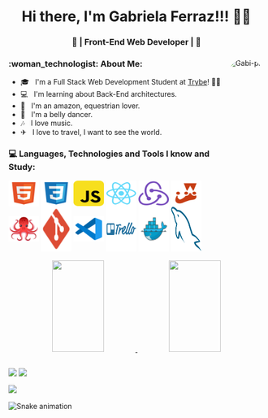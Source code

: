 <h1 align="center"> Hi there, I'm Gabriela Ferraz!!! 👋🤗</h1>
<h3 align="center">🚀 | Front-End Web Developer | 🚀</h3>

<div>
<img align="right" alt="Gabi-pic" height="280" style="border-radius:50px;" src="https://user-images.githubusercontent.com/86019539/146981202-ec7a8177-54d0-4f9c-8d91-893c9e19f0a6.png">
<div align="left"> 
  <h3> :woman_technologist: About Me: </h3>

  - 🎓 &nbsp; I'm a Full Stack Web Development Student at <a href="https://www.betrybe.com/">Trybe</a>! 👩‍💻 
  - 💻 &nbsp; I'm learning about Back-End architectures.
  - 🐎 &nbsp; I'm an amazon, equestrian lover.
  - 💃 &nbsp; I'm a belly dancer.
  - 🎶 &nbsp; I love music.
  - ✈  &nbsp; I love to travel, I want to see the world.
</div> 
</div> 

<div style="display: inline_block">
  <h3> 💻 Languages, Technologies and Tools I know and Study: </h3>
  <img align="center" alt="Gabi-HTML" height="50" width="60" src="./assets/html_icon.svg">
  <img align="center" alt="Gabi-CSS" height="50" width="60" src="./assets/css_icon.svg">
  <img align="center" alt="Gabi-Js" height="50" width="60" src="./assets/javascript_icon.svg">
  <img align="center" alt="Gabi-React" height="50" width="60" src="./assets/react_icon.svg">
  <img align="center" alt="Gabi-Redux" height="50" width="60" src="./assets/redux_icon.svg">
  <img align="center" alt="Gabi-Jest" height="50" width="60" src="./assets/jest_icon.svg">
  <img align="center" alt="Gabi-RTL" height="50" width="60" src="./assets/rtl.png">
  <img align="center" alt="Gabi-Git" height="90" width="60" src="./assets/git_icon.svg">
  <img align="center" alt="Gabi-VsCode" height="50" width="60" src="./assets/vscode_icon.svg">
  <img align="center" alt="Gabi-Trello" height="90" width="60" src="https://raw.githubusercontent.com/devicons/devicon/master/icons/trello/trello-plain-wordmark.svg">
  <img align="center" alt="Gabi-Docker" height="90" width="60" src="./assets/docker_icon.svg">
  <img align="center" alt="Gabi-SQL" height="90" width="60" src="https://raw.githubusercontent.com/devicons/devicon/master/icons/mysql/mysql-original.svg">
</div>

<br/>

<div align="center">
  <a href="https://github.com/GabiFerraz">
  <img height="180em" width="45%" src="https://github-readme-stats.vercel.app/api?username=GabiFerraz&show_icons=true&theme=dracula&include_all_commits=true&count_private=true"/>
  <img height="180em" width="45%" src="https://github-readme-stats.vercel.app/api/top-langs/?username=GabiFerraz&layout=compact&langs_count=7&theme=dracula"/>
</div>

  ##

<div> 
  <a href="https://www.instagram.com/gabimferraz/" target="_blank"><img src="https://img.shields.io/badge/-Instagram-%23E4405F?style=for-the-badge&logo=instagram&logoColor=white" target="_blank"></a>
  <a href="https://www.linkedin.com/in/gabriela-de-mesquita-ferraz-a3a017b0/" target="_blank"><img src="https://img.shields.io/badge/-LinkedIn-%230077B5?style=for-the-badge&logo=linkedin&logoColor=white" target="_blank"></a> 

  ![](https://visitor-badge.glitch.me/badge?page_id=GabiFerraz)
  
  ![Snake animation](https://github.com/GabiFerraz/GabiFerraz/blob/output/github-contribution-grid-snake.svg)
 
</div>
